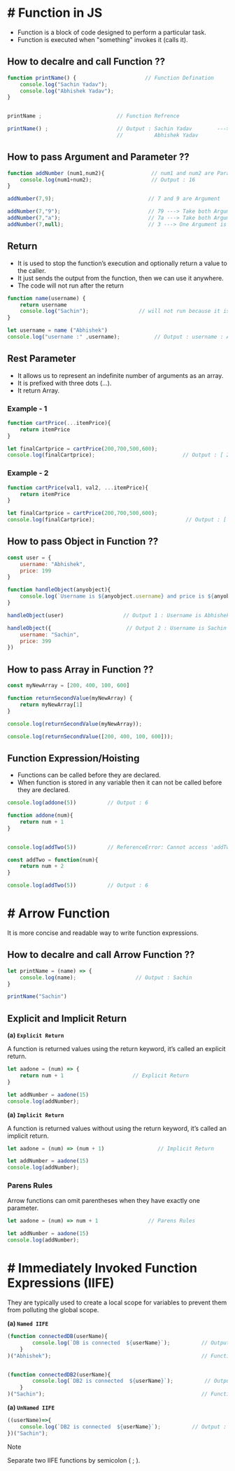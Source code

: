 # # Function in JS

- Function is a block of code designed to perform a particular task.  
- Function is executed when "something" invokes it (calls it).

## How to decalre and call Function ??

``` js
function printName() {                      // Function Defination
    console.log("Sachin Yadav");
    console.log("Abhishek Yadav");
}


printName ;                        // Function Refrence

printName() ;                      // Output : Sachin Yadav        --->  Function Call
                                   //          Abhishek Yadav
```

## How to pass Argument and Parameter ??

``` js
function addNumber (num1,num2){               // num1 and num2 are Parameter (can pass anything)
    console.log(num1+num2);                   // Output : 16
}

addNumber(7,9);                              // 7 and 9 are Argument

addNumber(7,"9");                            // 79 ---> Take both Argument as String
addNumber(7,"a");                            // 7a ---> Take both Argument as String
addNumber(7,null);                           // 3 ---> One Argument is null
```

## Return

-  It is used to stop the function’s execution and optionally return a value to the caller.
-  It just sends the output from the function, then we can use it anywhere.
-  The code will not run after the return

``` js
function name(username) {
    return username
    console.log("Sachin");                // will not run because it is after return
}

let username = name ("Abhishek")
console.log("username :" ,username);           // Output : username : Abhishek
```

## Rest Parameter 

- It allows us to represent an indefinite number of arguments as an array.
- It is prefixed with three dots (...).
- It return Array.

### Example - 1
``` js
function cartPrice(...itemPrice){
    return itemPrice
}

let finalCartprice = cartPrice(200,700,500,600);
console.log(finalCartprice);                            // Output : [ 200, 700, 500, 600 ]
```
### Example - 2

``` js
function cartPrice(val1, val2, ...itemPrice){
    return itemPrice
}

let finalCartprice = cartPrice(200,700,500,600);
console.log(finalCartprice);                             // Output : [ 500, 600 ]  ---> 200 and 700 stored in val1 and val2
```

## How to pass Object in Function ??

``` js
const user = {
    username: "Abhishek",
    price: 199
}

function handleObject(anyobject){
    console.log(`Username is ${anyobject.username} and price is ${anyobject.price}`);    // Output : 1 and 2
}

handleObject(user)                   // Output 1 : Username is Abhishek and price is 199

handleObject({                        // Output 2 : Username is Sachin and price is 399
    username: "Sachin",
    price: 399
})
```

## How to pass Array in Function ??

``` js
const myNewArray = [200, 400, 100, 600]

function returnSecondValue(myNewArray) {
    return myNewArray[1]
}

console.log(returnSecondValue(myNewArray));                             // Output 1 : 400

console.log(returnSecondValue([200, 400, 100, 600]));                   // Output 2 : 400
```

## Function Expression/Hoisting

- Functions can be called before they are declared.
- When function is stored in any variable then it can not be called before they are declared.

``` js
console.log(addone(5))          // Output : 6

function addone(num){
    return num + 1
}


console.log(addTwo(5))          // ReferenceError: Cannot access 'addTwo' before initialization

const addTwo = function(num){
    return num + 2
}

console.log(addTwo(5))          // Output : 6
```

# # Arrow Function

It is more concise and readable way to write function expressions.  

## How to decalre and call Arrow Function ??

``` js
let printName = (name) => {
    console.log(name);                   // Output : Sachin
}

printName("Sachin")
```

## Explicit and Implicit Return 

**(a) `Explicit Return`**

A function is returned values using the return keyword, it’s called an explicit return.  

``` js
let aadone = (num) => {
    return num + 1                      // Explicit Return
}

let addNumber = aadone(15)
console.log(addNumber);
```

**(a) `Implicit Return`**

A function is returned values without using the return keyword, it’s called an implicit return.  

``` js
let aadone = (num) => (num + 1)                 // Implicit Return

let addNumber = aadone(15)
console.log(addNumber);
```

### Parens Rules

Arrow functions can omit parentheses when they have exactly one parameter.  

``` js
let aadone = (num) => num + 1                // Parens Rules

let addNumber = aadone(15)
console.log(addNumber);
```

# # Immediately Invoked Function Expressions (IIFE)

They are typically used to create a local scope for variables to prevent them from polluting the global scope.  

**(a) `Named IIFE`**

``` js
(function connectedDB(userName){
        console.log(`DB is connected  ${userName}`);          // Output : DB is connected  Abhishek
    }
)("Abhishek");                                                // Function call and ;(Imp)


(function connectedDB2(userName){
        console.log(`DB2 is connected  ${userName}`);          // Output : DB is connected  Sachin
    }
)("Sachin");                                                  // Function call and ;(Imp)
```

**(a) `UnNamed IIFE`**

```js
((userName)=>{
    console.log(`DB2 is connected  ${userName}`);          // Output : DB is connected  Sachin
})("Sachin");
```

> [!NOTE]
> Separate two IIFE functions by semicolon ( ; ).
